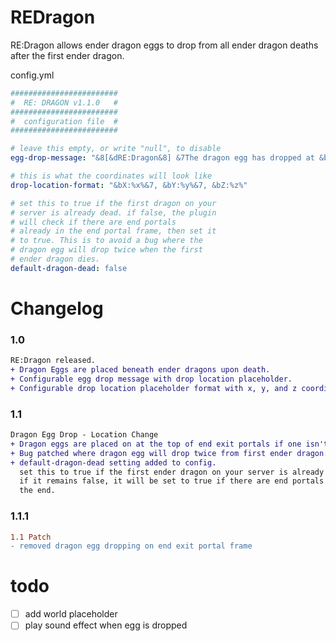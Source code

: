 # REDragon
RE:Dragon allows ender dragon eggs to drop from all ender dragon deaths after the first ender dragon.

config.yml
```yml
########################
#  RE: DRAGON v1.1.0   #
########################
#  configuration file  #
########################

# leave this empty, or write "null", to disable
egg-drop-message: "&8[&dRE:Dragon&8] &7The dragon egg has dropped at &b%drop-location%&7!"

# this is what the coordinates will look like
drop-location-format: "&bX:%x%&7, &bY:%y%&7, &bZ:%z%"

# set this to true if the first dragon on your
# server is already dead. if false, the plugin
# will check if there are end portals
# already in the end portal frame, then set it
# to true. This is to avoid a bug where the
# dragon egg will drop twice when the first
# ender dragon dies.
default-dragon-dead: false
```

# Changelog
### 1.0
```diff
RE:Dragon released.
+ Dragon Eggs are placed beneath ender dragons upon death.
+ Configurable egg drop message with drop location placeholder.
+ Configurable drop location placeholder format with x, y, and z coordinates.
```
### 1.1
```diff
Dragon Egg Drop - Location Change
+ Dragon eggs are placed on at the top of end exit portals if one isn't already present.
+ Bug patched where dragon egg will drop twice from first ender dragon.
+ default-dragon-dead setting added to config.
  set this to true if the first ender dragon on your server is already dead.
  if it remains false, it will be set to true if there are end portals in
  the end.
```
### 1.1.1
```diff
1.1 Patch
- removed dragon egg dropping on end exit portal frame
```

# todo
- [ ] add world placeholder
- [ ] play sound effect when egg is dropped
